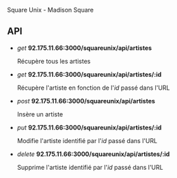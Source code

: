 Square Unix - Madison Square

## API

* _get_   **92.175.11.66:3000/squareunix/api/artistes**

  Récupère tous les artistes
  
* _get_   **92.175.11.66:3000/squareunix/api/artistes/:id**

  Récupère l'artiste en fonction de l'_id_ passé dans l'URL
  
* _post_   **92.175.11.66:3000/squareunix/api/artistes**

  Insère un artiste
  
* _put_   **92.175.11.66:3000/squareunix/api/artistes/:id**

  Modifie l'artiste identifié par l'_id_ passé dans l'URL
  
* _delete_   **92.175.11.66:3000/squareunix/api/artistes/:id**

  Supprime l'artiste identifié par l'_id_ passé dans l'URL
